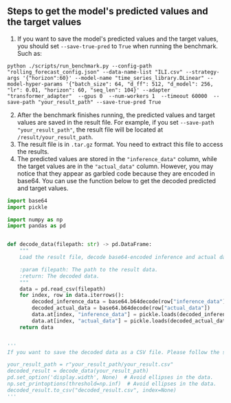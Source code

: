 ## Steps to get the model's predicted values and the target values

1. If you want to save the model's predicted values and the target values, you should set `--save-true-pred` to `True` when running the benchmark.
Such as:
```shell
python ./scripts/run_benchmark.py --config-path "rolling_forecast_config.json" --data-name-list "ILI.csv" --strategy-args '{"horizon":60}' --model-name "time_series_library.DLinear" --model-hyper-params '{"batch_size": 64, "d_ff": 512, "d_model": 256, "lr": 0.01, "horizon": 60, "seq_len": 104}' --adapter "transformer_adapter"  --gpus 0  --num-workers 1  --timeout 60000  --save-path "your_result_path" --save-true-pred True
```
2. After the benchmark finishes running, the predicted values and target values are saved in the result file. For example, if you set `--save-path "your_result_path"`, the result file will be located at `/result/your_result_path`.
3. The result file is in `.tar.gz` format. You need to extract this file to access the results. 
4. The predicted values are stored in the `"inference_data"` column, while the target values are in the `"actual_data"` column. However, you may notice that they appear as garbled code because they are encoded in base64. You can use the function below to get the decoded predicted and target values.

```python
import base64
import pickle

import numpy as np
import pandas as pd


def decode_data(filepath: str) -> pd.DataFrame:
    """
    Load the result file, decode base64-encoded inference and actual data columns.

    :param filepath: The path to the result data.
    :return: The decoded data.
    """
    data = pd.read_csv(filepath)
    for index, row in data.iterrows():
        decoded_inference_data = base64.b64decode(row["inference_data"])
        decoded_actual_data = base64.b64decode(row["actual_data"])
        data.at[index, "inference_data"] = pickle.loads(decoded_inference_data)
        data.at[index, "actual_data"] = pickle.loads(decoded_actual_data)
    return data


'''
If you want to save the decoded data as a CSV file. Please follow the steps below.

your_result_path = r"your_result_path/your_result.csv"
decoded_result = decode_data(your_result_path)
pd.set_option('display.width', None)  # Avoid ellipses in the data.
np.set_printoptions(threshold=np.inf)  # Avoid ellipses in the data.
decoded_result.to_csv("decoded_result.csv", index=None)
'''
```
